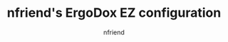 ---
OS: ['Windows', 'MacOS']
author: nfriend
firmwares: [QMK]
hasHomeRowMods: False
hasLetterOnThumb: False
keymapImage: https://i.imgur.com/CMMmdBc.png
keyCount: 76
keyboard: ErgoDox EZ
baseLayouts: ["QWERTY"]
languages: ['English']
layerCount: 12
title: "nfriend's ErgoDox EZ configuration"
isSplit: False
stagger: columnar
summary: 
keymapUrl: https://github.com/nfriend/qmk_firmware/tree/master/keyboards/ergodox_ez/keymaps/nfriend
writeup: https://github.com/nfriend/qmk_firmware/tree/master/keyboards/ergodox_ez/keymaps/nfriend/readme.md
---